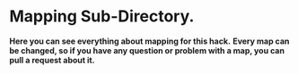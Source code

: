 # Mapping Sub-Directory.

**Here you can see everything about mapping for this hack.**
**Every map can be changed, so if you have any question or problem with a map, you can pull a request about it.**
